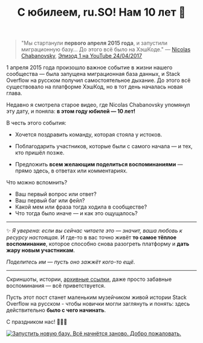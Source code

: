 ﻿---
title: "С юбилеем, ru.SO! Нам 10 лет &#127874;"
se.owner.user_id: 264178
se.owner.display_name: "Dev18"
se.owner.link: "https://ru.meta.stackoverflow.com/users/264178/dev18"
se.link: "https://ru.meta.stackoverflow.com/questions/14632/%d0%a1-%d1%8e%d0%b1%d0%b8%d0%bb%d0%b5%d0%b5%d0%bc-ru-so-%d0%9d%d0%b0%d0%bc-10-%d0%bb%d0%b5%d1%82"
se.question_id: 14632
se.post_type: question
---
<blockquote>
<p>&quot;Мы стартанули <strong>первого апреля 2015 года</strong>, и запустили миграционную
базу... До этого всё было на ХэшКоде.&quot;
— <a href="https://ru.stackoverflow.com/users/6/nicolas-chabanovsky">Nicolas Chabanovsky</a>, <a href="https://youtu.be/Yq6kUTfJxhc?t=285" rel="nofollow noreferrer">Эпизод 1 на YouTube 24/04/2017</a></p>
</blockquote>
<p>1 апреля 2015 года произошло важное событие в жизни нашего сообщества — была запущена миграционная база данных, и Stack Overflow на русском получил самостоятельное дыхание. До этого всё существовало на платформе ХэшКод, но в тот день началась новая глава.</p>
<p>Недавно я смотрела старое видео, где Nicolas Chabanovsky упомянул эту дату, и поняла: <strong>в этом году юбилей — 10 лет!</strong></p>
<p>В честь этого события:</p>
<ul>
<li><p>Хочется поздравить команду, которая стояла у истоков.</p>
</li>
<li><p>Поблагодарить участников, которые были с самого начала — и тех, кто пришёл позже.</p>
</li>
<li><p>Предложить <strong>всем желающим поделиться воспоминаниями</strong> — прямо здесь, в ответах или комментариях.</p>
</li>
</ul>
<p>Что можно вспомнить?</p>
<ul>
<li>Ваш первый вопрос или ответ?</li>
<li>Ваш первый баг или фейл?</li>
<li>Какой мем или фраза тогда ходила в сообществе?</li>
<li>Что тогда было иначе — и как это ощущалось?</li>
</ul>
<hr />
<p>✨ <em>Я уверена: если вы сейчас читаете это — значит, ваша любовь к ресурсу настоящая.</em>
И где-то в вас точно живёт <strong>то самое тёплое воспоминание</strong>,
которое способно снова разогреть платформу и <strong>дать жару новым участникам</strong>.</p>
<p><em>Поделитесь им — пусть оно зажжёт кого-то ещё.</em></p>
<hr />
<p>Скриншоты, истории, <a href="https://web.archive.org/web/20150403031854/https://ru.stackoverflow.com/" rel="nofollow noreferrer">архивные ссылки</a>, даже просто забавные воспоминания — всё приветствуется.</p>
<p>Пусть этот пост станет маленьким музейчиком живой истории Stack Overflow на русском - чтобы новички могли заглянуть и понять: здесь действительно <strong>было с чего начинать</strong>.</p>
<p>С праздником нас! 🍾🎂🎉</p>
<p><a href="https://i.sstatic.net/cwdJDGxg.png" rel="nofollow noreferrer"><img src="https://i.sstatic.net/cwdJDGxg.png" alt="Запустить новую базу. Всё начнётся заново. Добро пожаловать." /></a></p>
